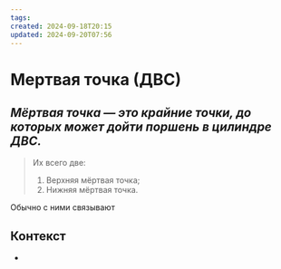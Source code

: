 ```yaml
---
tags: 
created: 2024-09-18T20:15
updated: 2024-09-20T07:56
---
```

# Мертвая точка (ДВС)

## ***Мёртвая точка — это крайние точки, до которых может дойти поршень в цилиндре ДВС.***

> Их всего две:
> 1. Верхняя мёртвая точка;
> 2. Нижняя мёртвая точка.

Обычно с ними связывают 
## Контекст
- 


